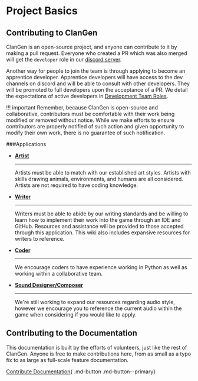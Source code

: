 # Project Basics
## Contributing to ClanGen
ClanGen is an open-source project, and anyone can contribute to it by making a pull request. Everyone who created a PR which was also merged will get the `developer` role in our [discord server](https://discord.com/invite/clangen). 

Another way for people to join the team is through applying to become an apprentice developer. Apprentice developers will have access to the dev channels on discord and will be able to consult with other developers. They will be promoted to full developers upon the acceptance of a PR. We detail the expectations of active developers in [Development Team Roles](development-team-roles.md).

!!! important
    Remember, because ClanGen is open-source and collaborative, contributors must be comfortable with their work being modified or removed without notice. While we make efforts to ensure contributors are properly notified of such action and given opportunity to modify their own work, there is no guarantee of such notification.

###Applications

<div class="grid cards" markdown>

- __[Artist](https://forms.gle/6KVubsqprZJYTYtDA)__

    ---

    Artists must be able to match with our established art styles. Artists with skills drawing animals, environments, and humans are all considered. Artists are not required to have coding knowledge.

- __[Writer](https://forms.gle/LJCRtcH4hmdL57o67)__

    ---

    Writers must be able to abide by our writing standards and be willing to learn how to implement their work into the game through an IDE and GitHub. Resources and assistance will be provided to those accepted through this application. This wiki also includes expansive resources for writers to reference.


- __[Coder](https://forms.gle/kgRWt1vHoohRzPU66)__

    ---

    We encourage coders to have experience working in Python as well as working within a collaborative team. 

- __[Sound Designer/Composer](https://docs.google.com/forms/d/e/1FAIpQLSe-hkfF0g0QMK18GBHyumyIsWMSnbPkMp5eaTjyb3DgzVrOnA/viewform?usp=sf_link)__

    ---

    We're still working to expand our resources regarding audio style, however we encourage you to reference the current audio within the game when considering if you would like to apply.

</div>

## Contributing to the Documentation

This documentation is built by the efforts of volunteers, just like the rest of ClanGen. Anyone is free to make contributions here, from as small as a typo fix to as large as full-scale feature documentation.  

[Contribute Documentation](../../contributing/index.md){ .md-button .md-button--primary}